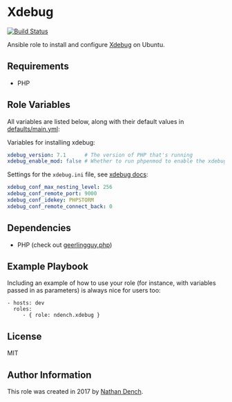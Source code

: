 Xdebug
======

[![Build Status](https://travis-ci.org/ndench/ansible-role-xdebug.svg?branch=master)](https://travis-ci.org/ndench/ansible-role-xdebug)

Ansible role to install and configure [Xdebug](https://xdebug.org) on Ubuntu.

Requirements
------------

* PHP

Role Variables
--------------

All variables are listed below, along with their default values in [defaults/main.yml](defaults/main.yml):

Variables for installing xdebug:

```yaml
xdebug_version: 7.1      # The version of PHP that's running
xdebug_enable_mod: false # Whether to run phpenmod to enable the xdebug model
```

Settings for the `xdebug.ini` file, see [xdebug docs](https://xdebug.org/docs/all_settings):

```yaml
xdebug_conf_max_nesting_level: 256
xdebug_conf_remote_port: 9000
xdebug_conf_idekey: PHPSTORM
xdebug_conf_remote_connect_back: 0
```

Dependencies
------------

* PHP (check out [geerlingguy.php](https://github.com/geerlingguy/ansible-role-php))

Example Playbook
----------------

Including an example of how to use your role (for instance, with variables passed in as parameters) is always nice for users too:

    - hosts: dev
      roles:
         - { role: ndench.xdebug }

License
-------

MIT

Author Information
------------------

This role was created in 2017 by [Nathan Dench](https://www.linkedin.com/in/nathandench/).
